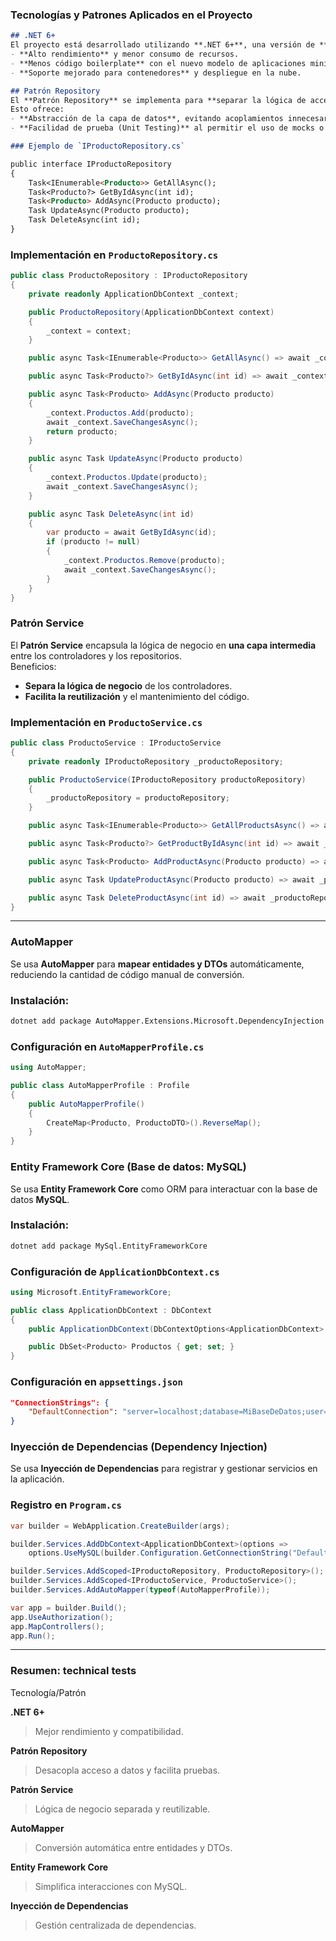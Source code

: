 ### Tecnologías y Patrones Aplicados en el Proyecto

```markdown
## .NET 6+
El proyecto está desarrollado utilizando **.NET 6+**, una versión de **LTS (Long-Term Support)** que ofrece:
- **Alto rendimiento** y menor consumo de recursos.
- **Menos código boilerplate** con el nuevo modelo de aplicaciones minimalistas.
- **Soporte mejorado para contenedores** y despliegue en la nube.

## Patrón Repository
El **Patrón Repository** se implementa para **separar la lógica de acceso a datos** de la lógica de negocio.  
Esto ofrece:
- **Abstracción de la capa de datos**, evitando acoplamientos innecesarios.
- **Facilidad de prueba (Unit Testing)** al permitir el uso de mocks o repositorios en memoria.

### Ejemplo de `IProductoRepository.cs`

public interface IProductoRepository
{
    Task<IEnumerable<Producto>> GetAllAsync();
    Task<Producto?> GetByIdAsync(int id);
    Task<Producto> AddAsync(Producto producto);
    Task UpdateAsync(Producto producto);
    Task DeleteAsync(int id);
}
```

### Implementación en `ProductoRepository.cs`

```csharp
public class ProductoRepository : IProductoRepository
{
    private readonly ApplicationDbContext _context;

    public ProductoRepository(ApplicationDbContext context)
    {
        _context = context;
    }

    public async Task<IEnumerable<Producto>> GetAllAsync() => await _context.Productos.ToListAsync();

    public async Task<Producto?> GetByIdAsync(int id) => await _context.Productos.FindAsync(id);

    public async Task<Producto> AddAsync(Producto producto)
    {
        _context.Productos.Add(producto);
        await _context.SaveChangesAsync();
        return producto;
    }

    public async Task UpdateAsync(Producto producto)
    {
        _context.Productos.Update(producto);
        await _context.SaveChangesAsync();
    }

    public async Task DeleteAsync(int id)
    {
        var producto = await GetByIdAsync(id);
        if (producto != null)
        {
            _context.Productos.Remove(producto);
            await _context.SaveChangesAsync();
        }
    }
}

```

### Patrón Service

El **Patrón Service** encapsula la lógica de negocio en **una capa intermedia** entre los controladores y los repositorios.  
Beneficios:

-   **Separa la lógica de negocio** de los controladores.
-   **Facilita la reutilización** y el mantenimiento del código.

### Implementación en `ProductoService.cs`

```csharp
public class ProductoService : IProductoService
{
    private readonly IProductoRepository _productoRepository;

    public ProductoService(IProductoRepository productoRepository)
    {
        _productoRepository = productoRepository;
    }

    public async Task<IEnumerable<Producto>> GetAllProductsAsync() => await _productoRepository.GetAllAsync();

    public async Task<Producto?> GetProductByIdAsync(int id) => await _productoRepository.GetByIdAsync(id);

    public async Task<Producto> AddProductAsync(Producto producto) => await _productoRepository.AddAsync(producto);

    public async Task UpdateProductAsync(Producto producto) => await _productoRepository.UpdateAsync(producto);

    public async Task DeleteProductAsync(int id) => await _productoRepository.DeleteAsync(id);
}

```
-----
###  AutoMapper

Se usa **AutoMapper** para **mapear entidades y DTOs** automáticamente, reduciendo la cantidad de código manual de conversión.

### Instalación:

```sh
dotnet add package AutoMapper.Extensions.Microsoft.DependencyInjection

```

### Configuración en `AutoMapperProfile.cs`

```csharp
using AutoMapper;

public class AutoMapperProfile : Profile
{
    public AutoMapperProfile()
    {
        CreateMap<Producto, ProductoDTO>().ReverseMap();
    }
}

```

### Entity Framework Core (Base de datos: MySQL)

Se usa **Entity Framework Core** como ORM para interactuar con la base de datos **MySQL**.

### Instalación:

```sh
dotnet add package MySql.EntityFrameworkCore

```

### Configuración de `ApplicationDbContext.cs`

```csharp
using Microsoft.EntityFrameworkCore;

public class ApplicationDbContext : DbContext
{
    public ApplicationDbContext(DbContextOptions<ApplicationDbContext> options) : base(options) {}

    public DbSet<Producto> Productos { get; set; }
}

```

### Configuración en `appsettings.json`

```json
"ConnectionStrings": {
    "DefaultConnection": "server=localhost;database=MiBaseDeDatos;user=root;password=********"
}

```

###  Inyección de Dependencias (Dependency Injection)

Se usa **Inyección de Dependencias** para registrar y gestionar servicios en la aplicación.

### Registro en `Program.cs`

```csharp
var builder = WebApplication.CreateBuilder(args);

builder.Services.AddDbContext<ApplicationDbContext>(options =>
    options.UseMySQL(builder.Configuration.GetConnectionString("DefaultConnection")));

builder.Services.AddScoped<IProductoRepository, ProductoRepository>();
builder.Services.AddScoped<IProductoService, ProductoService>();
builder.Services.AddAutoMapper(typeof(AutoMapperProfile));

var app = builder.Build();
app.UseAuthorization();
app.MapControllers();
app.Run();

```

----------

### Resumen: technical tests

Tecnología/Patrón

**.NET 6+**

>Mejor rendimiento y compatibilidad.

**Patrón Repository**

>Desacopla acceso a datos y facilita pruebas.

**Patrón Service**

>Lógica de negocio separada y reutilizable.

**AutoMapper**

>Conversión automática entre entidades y DTOs.

**Entity Framework Core**

>Simplifica interacciones con MySQL.

**Inyección de Dependencias**

>Gestión centralizada de dependencias.


